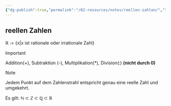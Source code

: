 ```yaml
---
{"dg-publish":true,"permalink":"/02-resources/notes/reellen-zahlen/","tags":["mathe/reellen-Zahlen"],"updated":"2024-10-22T10:28:53.210+02:00"}
---
```


## reellen Zahlen 
$\mathbb{R}$ := {x|x ist rationale oder irrationale Zahl}

>[!important] 
> Addition(+), Subtraktion (-), Multiplikation(*), Division(:) **(nicht durch 0)**

>[!note]
> Jedem Punkt auf dem Zahlenstrahl entspricht genau eine reelle Zahl und umgekehrt.

Es gilt: $\mathbb{N}$ $\subset$ $\mathbb{Z}$ $\subset$ $\mathbb{Q}$ $\subset$ $\mathbb{R}$

